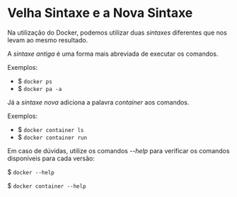 # Velha Sintaxe e a Nova Sintaxe

Na utilização do Docker, podemos utilizar duas *sintaxes* diferentes que nos levam ao mesmo resultado.

A *sintaxe antiga* é uma forma mais abreviada de executar os comandos.

Exemplos:

- $ `docker ps`
- $ `docker pa -a`

Já a *sintaxe nova* adiciona a palavra *container* aos comandos.

Exemplos:

- $ `docker container ls`
- $ `docker container run`

Em caso de dúvidas, utilize os comandos *--help* para verificar os comandos disponíveis para cada versão:

$ `docker --help`

$ `docker container --help`
